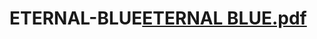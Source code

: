 # ETERNAL-BLUE[ETERNAL BLUE.pdf](https://github.com/user-attachments/files/18469492/ETERNAL.BLUE.pdf)
